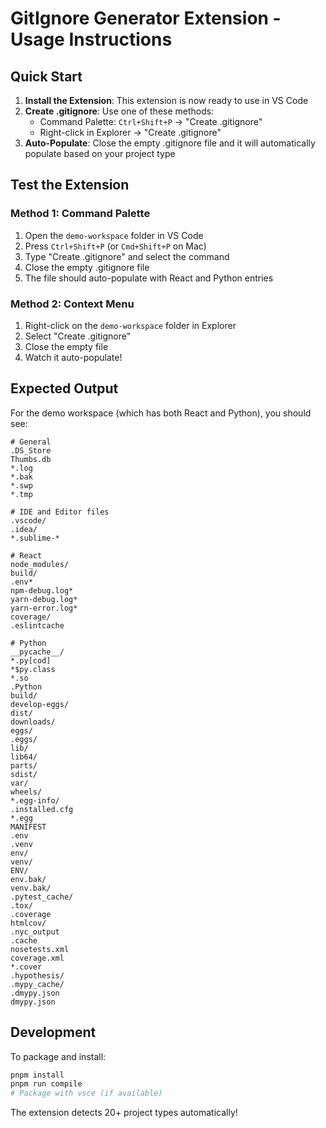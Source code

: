 # GitIgnore Generator Extension - Usage Instructions

## Quick Start

1. **Install the Extension**: This extension is now ready to use in VS Code
2. **Create .gitignore**: Use one of these methods:
   - Command Palette: `Ctrl+Shift+P` → "Create .gitignore"
   - Right-click in Explorer → "Create .gitignore"
3. **Auto-Populate**: Close the empty .gitignore file and it will automatically populate based on your project type

## Test the Extension

### Method 1: Command Palette
1. Open the `demo-workspace` folder in VS Code
2. Press `Ctrl+Shift+P` (or `Cmd+Shift+P` on Mac)
3. Type "Create .gitignore" and select the command
4. Close the empty .gitignore file
5. The file should auto-populate with React and Python entries

### Method 2: Context Menu
1. Right-click on the `demo-workspace` folder in Explorer
2. Select "Create .gitignore"
3. Close the empty file
4. Watch it auto-populate!

## Expected Output

For the demo workspace (which has both React and Python), you should see:

```gitignore
# General
.DS_Store
Thumbs.db
*.log
*.bak
*.swp
*.tmp

# IDE and Editor files
.vscode/
.idea/
*.sublime-*

# React
node_modules/
build/
.env*
npm-debug.log*
yarn-debug.log*
yarn-error.log*
coverage/
.eslintcache

# Python
__pycache__/
*.py[cod]
*$py.class
*.so
.Python
build/
develop-eggs/
dist/
downloads/
eggs/
.eggs/
lib/
lib64/
parts/
sdist/
var/
wheels/
*.egg-info/
.installed.cfg
*.egg
MANIFEST
.env
.venv
env/
venv/
ENV/
env.bak/
venv.bak/
.pytest_cache/
.tox/
.coverage
htmlcov/
.nyc_output
.cache
nosetests.xml
coverage.xml
*.cover
.hypothesis/
.mypy_cache/
.dmypy.json
dmypy.json
```

## Development

To package and install:
```bash
pnpm install
pnpm run compile
# Package with vsce (if available)
```

The extension detects 20+ project types automatically!
